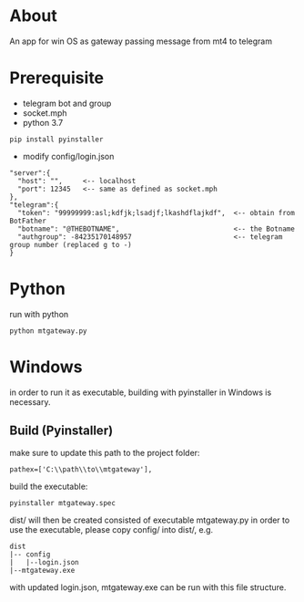 # About
An app for win OS as gateway passing message from mt4 to telegram

# Prerequisite
* telegram bot and group
* socket.mph
* python 3.7

```pip install pyinstaller```

* modify config/login.json

```
"server":{
  "host": "",     <-- localhost
  "port": 12345   <-- same as defined as socket.mph
},
"telegram":{
  "token": "99999999:asl;kdfjk;lsadjf;lkashdflajkdf",  <-- obtain from BotFather
  "botname": "@THEBOTNAME",                            <-- the Botname
  "authgroup": -84235170148957                         <-- telegram group number (replaced g to -)           
}
```


# Python
run with python

```
python mtgateway.py
```

# Windows
in order to run it as executable, building with pyinstaller in Windows is necessary.
## Build (Pyinstaller)
make sure to update this path to the project folder:

```
pathex=['C:\\path\\to\\mtgateway'],
```
build the executable:

```pyinstaller mtgateway.spec```

dist/ will then be created consisted of executable mtgateway.py
in order to use the executable, please copy config/ into dist/, e.g.

```
dist
|-- config
|   |--login.json
|--mtgateway.exe
```

with updated login.json, mtgateway.exe can be run with this file structure.
